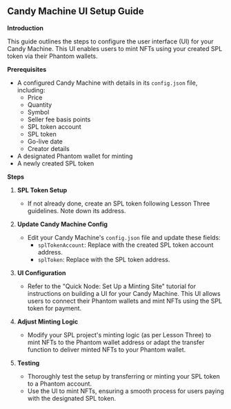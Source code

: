 ## Candy Machine UI Setup Guide

**Introduction**

This guide outlines the steps to configure the user interface (UI) for your Candy Machine. This UI enables users to mint NFTs using your created SPL token via their Phantom wallets.

**Prerequisites**

* A configured Candy Machine with details in its `config.json` file, including:
    * Price
    * Quantity
    * Symbol
    * Seller fee basis points
    * SPL token account
    * SPL token
    * Go-live date
    * Creator details
* A designated Phantom wallet for minting
* A newly created SPL token

**Steps**

1. **SPL Token Setup**

   * If not already done, create an SPL token following Lesson Three guidelines. Note down its address.

2. **Update Candy Machine Config**

   * Edit your Candy Machine's `config.json` file and update these fields:
     * `splTokenAccount`: Replace with the created SPL token account address.
     * `splToken`: Replace with the SPL token address.

3. **UI Configuration**

   * Refer to the "Quick Node: Set Up a Minting Site" tutorial for instructions on building a UI for your Candy Machine. This UI allows users to connect their Phantom wallets and mint NFTs using the SPL token for payment.

4. **Adjust Minting Logic**

   * Modify your SPL project's minting logic (as per Lesson Three) to mint NFTs to the Phantom wallet address or adapt the transfer function to deliver minted NFTs to your Phantom wallet.

5. **Testing**

   * Thoroughly test the setup by transferring or minting your SPL token to a Phantom account.
   * Use the UI to mint NFTs, ensuring a smooth process for users paying with the designated SPL token.
